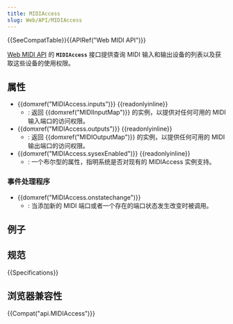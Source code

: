 ```yaml
---
title: MIDIAccess
slug: Web/API/MIDIAccess
---
```

{{SeeCompatTable}}{{APIRef("Web MIDI API")}}

[Web MIDI API](/en-US/docs/Web/API/Web_MIDI_API) 的 **`MIDIAccess`** 接口提供查询 MIDI 输入和输出设备的列表以及获取这些设备的使用权限。

## 属性

- {{domxref("MIDIAccess.inputs")}} {{readonlyinline}}
  - : 返回 {{domxref("MIDIInputMap")}} 的实例，以提供对任何可用的 MIDI 输入端口的访问权限。
- {{domxref("MIDIAccess.outputs")}} {{readonlyinline}}
  - : 返回 {{domxref("MIDIOutputMap")}} 的实例，以提供任何可用的 MIDI 输出端口的访问权限。
- {{domxref("MIDIAccess.sysexEnabled")}} {{readonlyinline}}
  - : 一个布尔型的属性，指明系统是否对现有的 MIDIAccess 实例支持。

### 事件处理程序

- {{domxref("MIDIAccess.onstatechange")}}
  - : 当添加新的 MIDI 端口或者一个存在的端口状态发生改变时被调用。

## 例子

## 规范

{{Specifications}}

## 浏览器兼容性

{{Compat("api.MIDIAccess")}}
